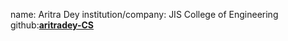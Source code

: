 name: Aritra Dey
institution/company: JIS College of Engineering
github:[**aritradey-CS**](https://github.com/aritradey-CS)
